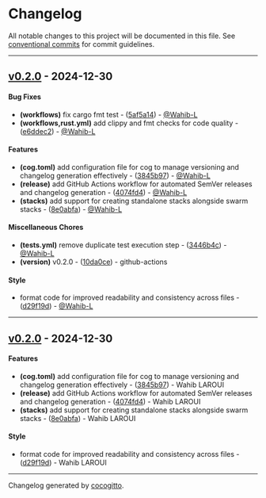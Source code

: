 # Changelog
All notable changes to this project will be documented in this file. See [conventional commits](https://www.conventionalcommits.org/) for commit guidelines.

- - -
## [v0.2.0](https://github.com/Wahib-L/wrpt/compare/v0.1.0..v0.2.0) - 2024-12-30
#### Bug Fixes
- **(workflows)** fix cargo fmt test - ([5af5a14](https://github.com/Wahib-L/wrpt/commit/5af5a142de53f2edc6c701f1ba19705d2cd516cd)) - [@Wahib-L](https://github.com/Wahib-L)
- **(workflows,rust.yml)** add clippy and fmt checks for code quality - ([e6ddec2](https://github.com/Wahib-L/wrpt/commit/e6ddec25e7b6dce0f565fc9661b515e5f183d051)) - [@Wahib-L](https://github.com/Wahib-L)
#### Features
- **(cog.toml)** add configuration file for cog to manage versioning and changelog generation effectively - ([3845b97](https://github.com/Wahib-L/wrpt/commit/3845b97273b03169c4140f48b5b78648111dbcf7)) - [@Wahib-L](https://github.com/Wahib-L)
- **(release)** add GitHub Actions workflow for automated SemVer releases and changelog generation - ([4074fd4](https://github.com/Wahib-L/wrpt/commit/4074fd477161bb7981fad83fc80e7c41be0684d8)) - [@Wahib-L](https://github.com/Wahib-L)
- **(stacks)** add support for creating standalone stacks alongside swarm stacks - ([8e0abfa](https://github.com/Wahib-L/wrpt/commit/8e0abfafc76806ff0f40355dd5724b0b3958c2ca)) - [@Wahib-L](https://github.com/Wahib-L)
#### Miscellaneous Chores
- **(tests.yml)** remove duplicate test execution step - ([3446b4c](https://github.com/Wahib-L/wrpt/commit/3446b4c7dfefb028a8732f0827767bc55577fa47)) - [@Wahib-L](https://github.com/Wahib-L)
- **(version)** v0.2.0 - ([10da0ce](https://github.com/Wahib-L/wrpt/commit/10da0cea9798aec9cc0e8d94ce0088ed100abe7f)) - github-actions
#### Style
- format code for improved readability and consistency across files - ([d29f19d](https://github.com/Wahib-L/wrpt/commit/d29f19d64709997246ab4034330c460656624849)) - [@Wahib-L](https://github.com/Wahib-L)

- - -

## [v0.2.0](https://github.com/Wahib-L/wrpt/compare/v0.1.0..v0.2.0) - 2024-12-30
#### Features
- **(cog.toml)** add configuration file for cog to manage versioning and changelog generation effectively - ([3845b97](https://github.com/Wahib-L/wrpt/commit/3845b97273b03169c4140f48b5b78648111dbcf7)) - Wahib LAROUI
- **(release)** add GitHub Actions workflow for automated SemVer releases and changelog generation - ([4074fd4](https://github.com/Wahib-L/wrpt/commit/4074fd477161bb7981fad83fc80e7c41be0684d8)) - Wahib LAROUI
- **(stacks)** add support for creating standalone stacks alongside swarm stacks - ([8e0abfa](https://github.com/Wahib-L/wrpt/commit/8e0abfafc76806ff0f40355dd5724b0b3958c2ca)) - Wahib LAROUI
#### Style
- format code for improved readability and consistency across files - ([d29f19d](https://github.com/Wahib-L/wrpt/commit/d29f19d64709997246ab4034330c460656624849)) - Wahib LAROUI

- - -

Changelog generated by [cocogitto](https://github.com/cocogitto/cocogitto).